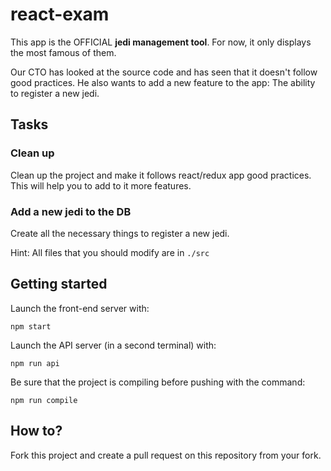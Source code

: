 # react-exam 

This app is the OFFICIAL **jedi management tool**. For now, it only
displays the most famous of them.
 
Our CTO has looked at the source code and has seen that it doesn't follow
good practices.
He also wants to add a new feature to the app: The ability to register 
a new jedi.

## Tasks
### Clean up
Clean up the project and make it follows react/redux app good
practices. This will help you to add to it more features.

### Add a new jedi to the DB
Create all the necessary things to register a new jedi.

Hint: All files that you should modify are in `./src`

## Getting started
Launch the front-end server with:
```
npm start
```

Launch the API server (in a second terminal) with:
```
npm run api
```

Be sure that the project is compiling before pushing with the command:
```
npm run compile
```

## How to?
Fork this project and create a pull request on this repository from your fork.
